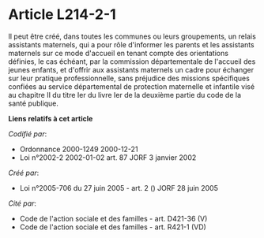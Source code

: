 # Article L214-2-1

Il peut être créé, dans toutes les communes ou leurs groupements, un relais assistants maternels, qui a pour rôle d'informer
les parents et les assistants maternels sur ce mode d'accueil en tenant compte des orientations définies, le cas échéant, par
la commission départementale de l'accueil des jeunes enfants, et d'offrir aux assistants maternels un cadre pour échanger sur
leur pratique professionnelle, sans préjudice des missions spécifiques confiées au service départemental de protection
maternelle et infantile visé au chapitre II du titre Ier du livre Ier de la deuxième partie du code de la santé publique.

**Liens relatifs à cet article**

_Codifié par_:

  - Ordonnance 2000-1249 2000-12-21
  - Loi n°2002-2 2002-01-02 art. 87 JORF 3 janvier 2002

_Créé par_:

  - Loi n°2005-706 du 27 juin 2005 - art. 2 () JORF 28 juin 2005

_Cité par_:

  - Code de l'action sociale et des familles - art. D421-36 (V)
  - Code de l'action sociale et des familles - art. R421-1 (VD)
